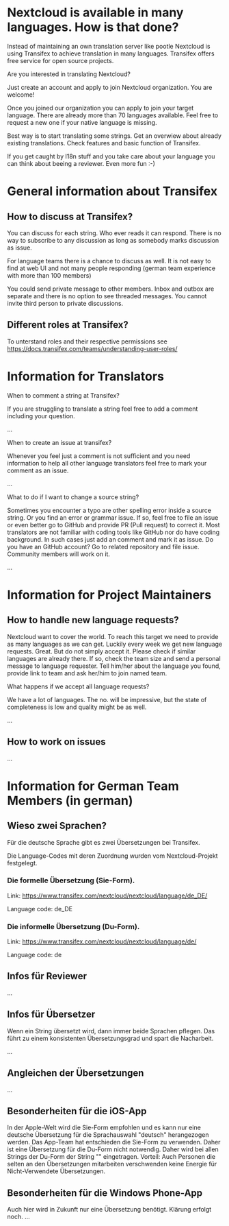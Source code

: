 # Nextcloud is available in many languages. How is that done?
Instead of maintaining an own translation server like pootle Nextcloud is using Transifex to achieve translation in many languages.
Transifex offers free service for open source projects.

Are you interested in translating Nextcloud?

Just create an account and apply to join Nextcloud organization. You are welcome!

Once you joined our organization you can apply to join your target language. There are already more than 70 languages available. Feel free to request a new one if your native language is missing.

Best way is to start translating some strings. Get an overwiew about already existing translations. Check features and basic function of Transifex.

If you get caught by l18n stuff and you take care about your language you can think about beeing a reviewer. Even more fun :-)

# General information about Transifex
## How to discuss at Transifex?

You can discuss for each string. Who ever reads it can respond. There is no way to subscribe to any discussion as long as somebody marks discussion as issue.

For language teams there is a chance to discuss as well. It is not easy to find at web UI and not many people responding (german team experience with more than 100 members)

You could send private message to other members. Inbox and outbox are separate and there is no option to see threaded messages. You cannot invite third person to private discussions.

## Different roles at Transifex?

To unterstand roles and their respective permissions see https://docs.transifex.com/teams/understanding-user-roles/

# Information for Translators
When to comment a string at Transifex?

If you are struggling to translate a string feel free to add a comment including your question.

...

When to create an issue at transifex?

Whenever you feel just a comment is not sufficient and you need information to help all other language translators feel free to mark your comment as an issue.

...

What to do if I want to change a source string?

Sometimes you encounter a typo are other spelling error inside a source string. Or you find an error or grammar issue. If so, feel free to file an issue or even better go to GitHub and provide PR (Pull request) to correct it.
Most translators are not familiar with coding tools like GitHub nor do have coding background. In such cases just add an comment and mark it as issue. Do you have an GitHub account? Go to related repository and file issue. Community members will work on it.

...


# Information for Project Maintainers
## How to handle new language requests?

Nextcloud want to cover the world. To reach this target we need to provide as many languages as we can get.
Luckily every week we get new language requests. Great. But do not simply accept it. 
Please check if similar languages are already there. If so, check the team size and send a personal message to language requester. Tell him/her about the language you found, provide link to team and ask her/him to join named team.

What happens if we accept all language requests?

We have a lot of languages. The no. will be impressive, but the state of completeness is low and quality might be as well.

...


## How to work on issues
...

# Information for German Team Members (in german)
## Wieso zwei Sprachen?
Für die deutsche Sprache gibt es zwei Übersetzungen bei Transifex.

Die Language-Codes mit deren Zuordnung wurden vom Nextcloud-Projekt festgelegt.

### Die formelle Übersetzung (Sie-Form).

Link: https://www.transifex.com/nextcloud/nextcloud/language/de_DE/

Language code: de_DE

### Die informelle Übersetzung (Du-Form).

Link: https://www.transifex.com/nextcloud/nextcloud/language/de/

Language code: de

## Infos für Reviewer

...

## Infos für Übersetzer

Wenn ein String übersetzt wird, dann immer beide Sprachen pflegen. Das führt zu einem konsistenten Übersetzungsgrad und spart die Nacharbeit.

...

## Angleichen der Übersetzungen

...

## Besonderheiten für die iOS-App
In der Apple-Welt wird die Sie-Form empfohlen und es kann nur eine deutsche Übersetzung für die Sprachauswahl "deutsch" herangezogen werden. Das App-Team hat entschieden die Sie-Form zu verwenden. Daher ist eine Übersetzung für die Du-Form nicht notwendig. Daher wird bei allen Strings der Du-Form der String "" eingetragen. Vorteil: Auch Personen die selten an den Übersetzungen mitarbeiten verschwenden keine Energie für Nicht-Verwendete Übersetzungen.

## Besonderheiten für die Windows Phone-App

Auch hier wird in Zukunft nur eine Übersetzung benötigt. Klärung erfolgt noch.
...